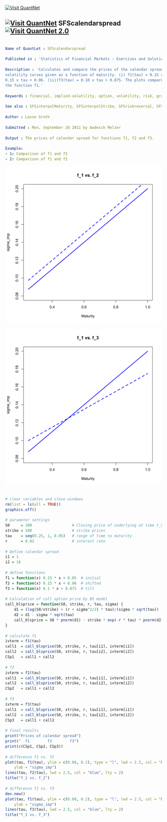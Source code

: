 
[<img src="https://github.com/QuantLet/Styleguide-and-Validation-procedure/blob/master/pictures/banner.png" alt="Visit QuantNet">](http://quantlet.de/index.php?p=info)

## [<img src="https://github.com/QuantLet/Styleguide-and-Validation-procedure/blob/master/pictures/qloqo.png" alt="Visit QuantNet">](http://quantlet.de/) **SFScalendarspread** [<img src="https://github.com/QuantLet/Styleguide-and-Validation-procedure/blob/master/pictures/QN2.png" width="60" alt="Visit QuantNet 2.0">](http://quantlet.de/d3/ia)

```yaml

Name of QuantLet : SFScalendarspread

Published in : 'Statistics of Financial Markets : Exercises and Solutions'

Description : 'Calculates and compare the prices of the calendar spread for the following implied
volatility curves given as a function of maturity. (i) f1(tau) = 0.15 x tau + 0.05. (ii) f2(tau) =
0.15 x tau + 0.06. (iii)f3(tau) = 0.10 x tau + 0.075. The plots compare the functions f2 and f3 to
the function f1.'

Keywords : financial, implied-volatility, option, volatility, risk, graphical representation, plot

See also : SFSinterpolMaturity, SFSinterpolStrike, SFSriskreversal, SFSstickycall

Author : Lasse Groth

Submitted : Mon, September 26 2011 by Awdesch Melzer

Output : The prices of calendar spread for functions f1, f2 and f3.

Example: 
- 1: Comparison of f1 and f3
- 2: Comparison of f1 and f2

```

![Picture1](SFScalendarspread_1-1.png)

![Picture2](SFScalendarspread_2-1.png)


```r

# clear variables and close windows
rm(list = ls(all = TRUE))
graphics.off()

# parameter settings
S0     = 100                  # Closing price of underlying at time t_0
strike = 100                  # strike prices
tau    = seq(0.25, 1, 0.05)   # range of time to maturity
r      = 0.02                 # interest rate

# Define calendar spread
i1 = 1
i2 = 16

# define functions
f1 = function(x) 0.15 * x + 0.05  # initial
f2 = function(x) 0.15 * x + 0.06  # shifted
f3 = function(x) 0.1 * x + 0.075  # tilt

# Calculation of call option price by BS model
call_blsprice = function(S0, strike, r, tau, sigma) {
    d1 = (log(S0/strike) + (r + sigma^2/2) * tau)/(sigma * sqrt(tau))
    d2 = d1 - sigma * sqrt(tau)
    call_blsprice = S0 * pnorm(d1) - strike * exp(-r * tau) * pnorm(d2)
}

# calculate f1
ivterm = f1(tau)
call1  = call_blsprice(S0, strike, r, tau[i1], ivterm[i1])
call2  = call_blsprice(S0, strike, r, tau[i2], ivterm[i2])
CSp1   = call1 + call2

# f2
ivterm = f2(tau)
call1  = call_blsprice(S0, strike, r, tau[i1], ivterm[i1])
call2  = call_blsprice(S0, strike, r, tau[i2], ivterm[i2])
CSp2   = call1 + call2

# f3
ivterm = f3(tau)
call1  = call_blsprice(S0, strike, r, tau[i1], ivterm[i1])
call2  = call_blsprice(S0, strike, r, tau[i2], ivterm[i2])
CSp3   = call1 + call2

# final results
print("Prices of calendar spread")
print("  f1        f2        f3")
print(c(CSp1, CSp2, CSp3))

# difference f1 vs. f2
plot(tau, f1(tau), ylim = c(0.08, 0.2), type = "l", lwd = 2.5, col = "blue", xlab = "Maturity", 
    ylab = "sigma_imp")
lines(tau, f2(tau), lwd = 2.5, col = "blue", lty = 2)
title("f_1 vs. f_2")

# difference f1 vs. f3
dev.new()
plot(tau, f1(tau), ylim = c(0.08, 0.2), type = "l", lwd = 2.5, col = "blue", xlab = "Maturity", 
    ylab = "sigma_imp")
lines(tau, f3(tau), lwd = 2.5, col = "blue", lty = 2)
title("f_1 vs. f_3")

```
